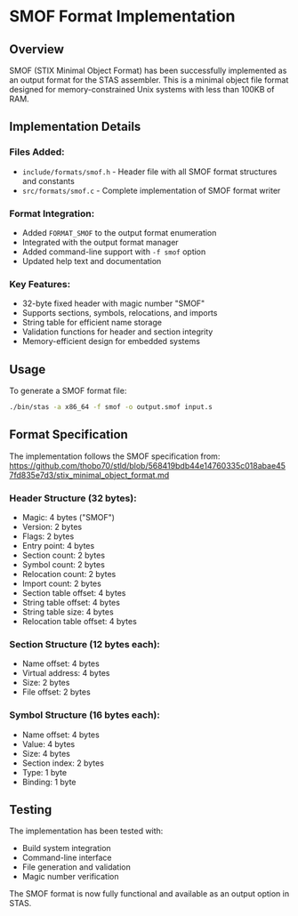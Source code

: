 # SMOF Format Implementation

## Overview

SMOF (STIX Minimal Object Format) has been successfully implemented as an output format for the STAS assembler. This is a minimal object file format designed for memory-constrained Unix systems with less than 100KB of RAM.

## Implementation Details

### Files Added:
- `include/formats/smof.h` - Header file with all SMOF format structures and constants
- `src/formats/smof.c` - Complete implementation of SMOF format writer

### Format Integration:
- Added `FORMAT_SMOF` to the output format enumeration
- Integrated with the output format manager
- Added command-line support with `-f smof` option
- Updated help text and documentation

### Key Features:
- 32-byte fixed header with magic number "SMOF"
- Supports sections, symbols, relocations, and imports
- String table for efficient name storage
- Validation functions for header and section integrity
- Memory-efficient design for embedded systems

## Usage

To generate a SMOF format file:

```bash
./bin/stas -a x86_64 -f smof -o output.smof input.s
```

## Format Specification

The implementation follows the SMOF specification from:
https://github.com/thobo70/stld/blob/568419bdb44e14760335c018abae457fd835e7d3/stix_minimal_object_format.md

### Header Structure (32 bytes):
- Magic: 4 bytes ("SMOF")
- Version: 2 bytes
- Flags: 2 bytes
- Entry point: 4 bytes
- Section count: 2 bytes
- Symbol count: 2 bytes
- Relocation count: 2 bytes
- Import count: 2 bytes
- Section table offset: 4 bytes
- String table offset: 4 bytes
- String table size: 4 bytes
- Relocation table offset: 4 bytes

### Section Structure (12 bytes each):
- Name offset: 4 bytes
- Virtual address: 4 bytes
- Size: 2 bytes
- File offset: 2 bytes

### Symbol Structure (16 bytes each):
- Name offset: 4 bytes
- Value: 4 bytes
- Size: 4 bytes
- Section index: 2 bytes
- Type: 1 byte
- Binding: 1 byte

## Testing

The implementation has been tested with:
- Build system integration
- Command-line interface
- File generation and validation
- Magic number verification

The SMOF format is now fully functional and available as an output option in STAS.
